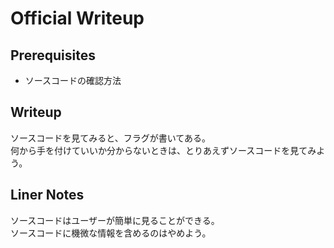 # Official Writeup

## Prerequisites

- ソースコードの確認方法

## Writeup

ソースコードを見てみると、フラグが書いてある。  
何から手を付けていいか分からないときは、とりあえずソースコードを見てみよう。

## Liner Notes

ソースコードはユーザーが簡単に見ることができる。  
ソースコードに機微な情報を含めるのはやめよう。
